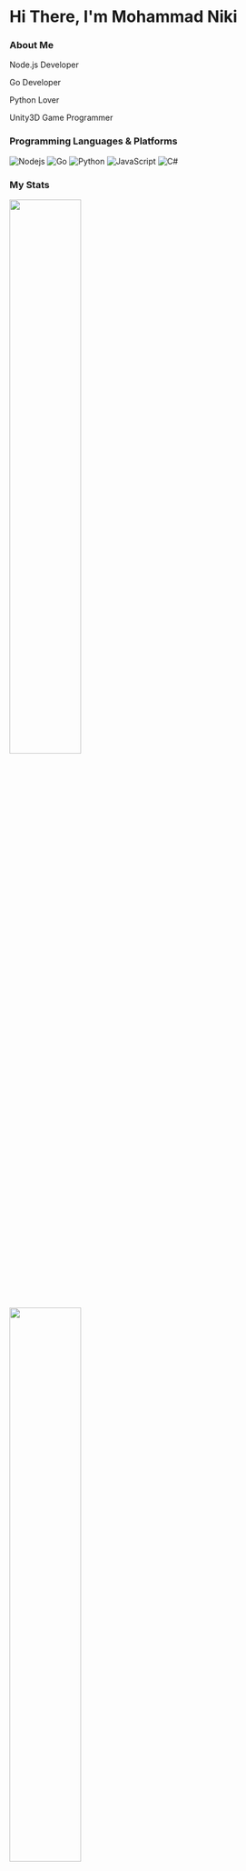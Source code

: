 # Hi There, I'm Mohammad Niki

### About Me

Node.js Developer

Go Developer

Python Lover

Unity3D Game Programmer 


### Programming Languages & Platforms

![Nodejs](https://img.shields.io/badge/nodejs-%23000000.svg?style=for-the-badge&logo=nodejs&logoColor=white)
![Go](https://img.shields.io/badge/Go-%23ED8B00.svg?style=for-the-badge&logo=Go&logoColor=white)
![Python](https://img.shields.io/badge/python-3670A0?style=for-the-badge&logo=python&logoColor=ffdd54)
![JavaScript](https://img.shields.io/badge/javascript-%230095D5.svg?style=for-the-badge&logo=javascript&logoColor=white)
![C#](https://img.shields.io/badge/csharp-%232C2D72.svg?style=for-the-badge&logo=csharp&logoColor=white)


### My Stats 

<a href="https://github.com/anuraghazra/github-readme-stats">
  <img style="width: 50%;" src="https://github-readme-stats.vercel.app/api/top-langs/?username=hootan09&layout=compact">
</a>
<a href="https://github.com/anuraghazra/github-readme-stats">
  <img style="width: 50%;" src="https://github-readme-stats.vercel.app/api?username=hootan09&count_private=true">
</a>
